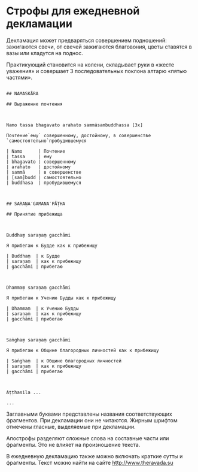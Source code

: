 # Строфы для ежедневной декламации

Декламация может предваряться совершением подношений: 
зажигаются свечи, от свечей зажигаются благовония, 
цветы ставятся в вазы или кладутся на поднос. 

Практикующий становится на колени, 
складывает руки в «жесте уважения» и 
совершает 3 последовательных поклона алтарю «пятью частями».


~~~

## NAMASKĀRA

## Выражение почтения



Namo tassa bhagavato arahato sammāsambuddhassa [3x]

Почтение`ему` совершенному, достойному, в совершенстве `самостоятельно`пробудившемуся

| Namo      | Почтение
| tassa     | ему
| bhagavato | совершенному
| arahato   | достойному
| sammā     | в совершенстве
| [sam]budd | самостоятельно
| buddhasa  | пробудившемуся



## SARAṆA′GAMANA′PĀṬHA

## Принятие прибежища



Buddhaṃ saraṇaṃ gacchāmi

Я прибегаю к Будде как к прибежищу

| Buddhaṃ  | к Будде
| saraṇaṃ  | как к прибежищу
| gacchāmi | прибегаю



Dhammaṃ saraṇaṃ gacchāmi

Я прибегаю к Учению Будды как к прибежищу

| Dhammaṃ  | к Учению Будды
| saraṇaṃ  | как к прибежищу
| gacchāmi | прибегаю



Saṅghaṃ saraṇaṃ gacchāmi

Я прибегаю к Общине благородных личностей как к прибежищу

| Saṅghaṃ  | к Общине благородных личностей
| saraṇaṃ  | как к прибежищу
| gacchāmi | прибегаю



Aṭṭhasila ...

...

~~~

Заглавными буквами представлены названия соответствующих фрагментов. 
При декламации они не читаются.
Жирным шрифтом отмечены гласные, выделяемые при декламации.

Апострофы разделяют сложные слова на составные части или фрагменты. 
Это не влияет на произношение текста.

В ежедневную декламацию также можно включать краткие сутты и фрагменты. 
Текст можно найти на сайте <http://www.theravada.su>
